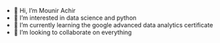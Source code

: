 - 👋 Hi, I’m Mounir Achir
- 👀 I’m interested in data science and python
- 🌱 I’m currently learning the google advanced data analytics certificate
- 💞️ I’m looking to collaborate on everything


<!---
OTMounir/OTMounir is a ✨ special ✨ repository because its `README.md` (this file) appears on your GitHub profile.
You can click the Preview link to take a look at your changes.
--->

